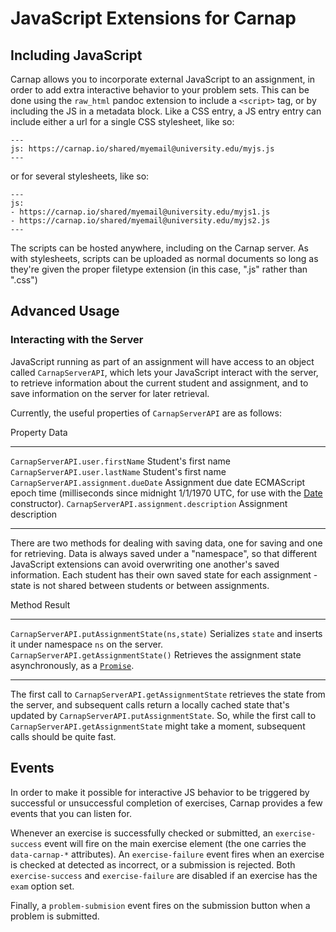 # JavaScript Extensions for Carnap

## Including JavaScript

Carnap allows you to incorporate external JavaScript to an assignment, in order
to add extra interactive behavior to your problem sets. This can be done using
the `raw_html` pandoc extension to include a `<script>` tag, or by including
the JS in a metadata block. Like a CSS entry, a JS entry entry can include
either a url for a single CSS stylesheet, like so:

    ---
    js: https://carnap.io/shared/myemail@university.edu/myjs.js
    --- 

or for several stylesheets, like so:

    ---
    js:
    - https://carnap.io/shared/myemail@university.edu/myjs1.js
    - https://carnap.io/shared/myemail@university.edu/myjs2.js
    --- 

The scripts can be hosted anywhere, including on the Carnap server. As with
stylesheets, scripts can be uploaded as normal documents so long as they're
given the proper filetype extension (in this case, ".js" rather than ".css")

## Advanced Usage

### Interacting with the Server

JavaScript running as part of an assignment will have access to an object
called `CarnapServerAPI`, which lets your JavaScript interact with the server,
to retrieve information about the current student and assignment, and to save
information on the server for later retrieval.

Currently, the useful properties of `CarnapServerAPI` are as follows:

<div class="table">

Property                                   Data
------------------------------------------ ----------------
`CarnapServerAPI.user.firstName`           Student's first name
`CarnapServerAPI.user.lastName`            Student's first name
`CarnapServerAPI.assignment.dueDate`       Assignment due date ECMAScript epoch time (milliseconds since midnight 1/1/1970 UTC, for use with the [Date](https://developer.mozilla.org/en-US/docs/Web/JavaScript/Reference/Global_Objects/Date) constructor).
`CarnapServerAPI.assignment.description`   Assignment description 
------------------------------------------ ----------------

</div>

There are two methods for dealing with saving data, one for saving and one for
retrieving. Data is always saved under a "namespace", so that different
JavaScript extensions can avoid overwriting one another's saved information.
Each student has their own saved state for each assignment - state is not
shared between students or between assignments.

<div class="table">

Method                                         Result
---------------------------------------------- ----------------
`CarnapServerAPI.putAssignmentState(ns,state)` Serializes `state` and inserts it under namespace `ns` on the server.
`CarnapServerAPI.getAssignmentState()`         Retrieves the assignment state asynchronously, as a [`Promise`](https://developer.mozilla.org/en-US/docs/Web/JavaScript/Reference/Global_Objects/Promise).
---------------------------------------------- ----------------

</div>

The first call to `CarnapServerAPI.getAssignmentState` retrieves the state
from the server, and subsequent calls return a locally cached state that's
updated by `CarnapServerAPI.putAssignmentState`. So, while the first call to
`CarnapServerAPI.getAssignmentState` might take a moment, subsequent calls
should be quite fast.

## Events

In order to make it possible for interactive JS behavior to be triggered by
successful or unsuccessful completion of exercises, Carnap provides a few
events that you can listen for.

Whenever an exercise is successfully checked or submitted, an
`exercise-success` event will fire on the main exercise element (the one
carries the `data-carnap-*` attributes). An `exercise-failure` event fires
when an exercise is checked at detected as incorrect, or a submission is
rejected. Both `exercise-success` and `exercise-failure` are disabled if an
exercise has the `exam` option set. 

Finally, a `problem-submision` event fires on the submission button when a
problem is submitted.
